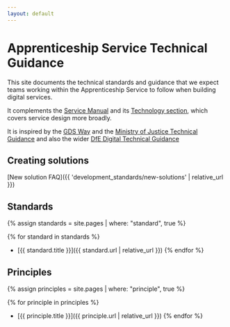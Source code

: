 ```yaml
---
layout: default
---
```


# Apprenticeship Service Technical Guidance

This site documents the technical standards and guidance that we expect teams working
within the Apprenticeship Service to follow when building digital services.

It complements the [Service Manual](https://www.gov.uk/service-manual) and its
[Technology section](https://www.gov.uk/service-manual/technology),
which covers service design more broadly.

It is inspired by the [GDS Way](https://gds-way.cloudapps.digital) and the
[Ministry of Justice Technical Guidance](https://ministryofjustice.github.io/technical-guidance/#moj-technical-guidance) and also the wider [DfE Digital Technical Guidance](https://dfe-digital.github.io/technical-guidance/#dfe-digital-technical-guidance)

## Creating solutions

[New solution FAQ]({{ 'development_standards/new-solutions' | relative_url }})

## Standards

{% assign standards = site.pages
  | where: "standard", true %}

{% for standard in standards %}
- [{{ standard.title }}]({{ standard.url | relative_url }})
{% endfor %}

## Principles

{% assign principles = site.pages
  | where: "principle", true %}

{% for principle in principles %}
- [{{ principle.title }}]({{ principle.url | relative_url }})
{% endfor %}
